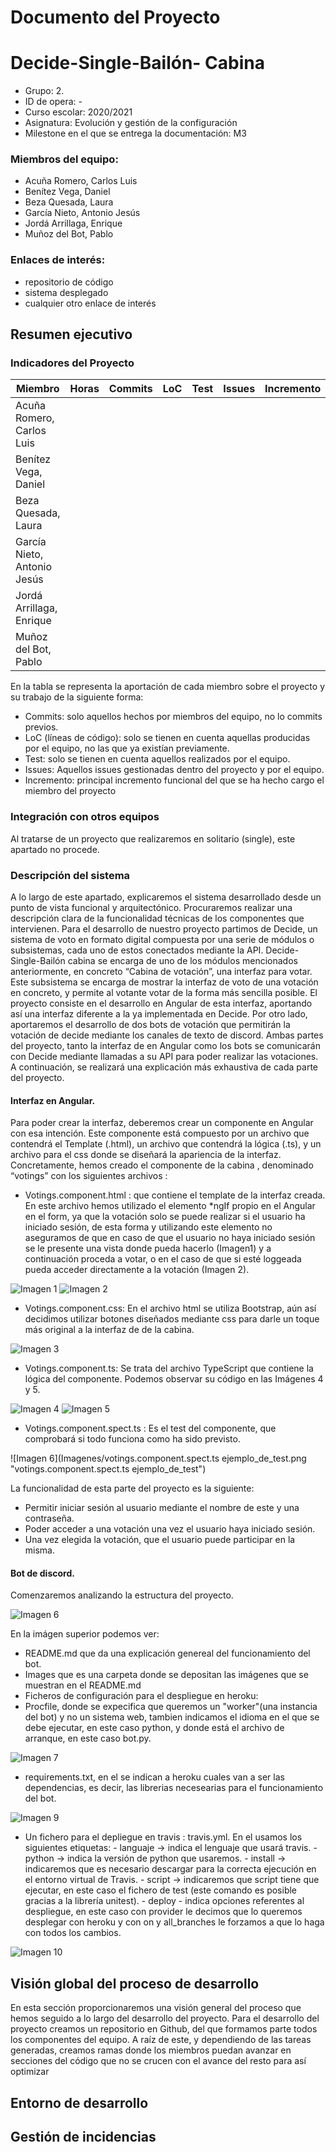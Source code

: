 # Documento del Proyecto

# Decide-Single-Bailón- Cabina





- Grupo: 2.
- ID de opera: - 
-	Curso escolar: 2020/2021
-	Asignatura: Evolución y gestión de la configuración
-	Milestone en el que se entrega la documentación: M3


### Miembros del equipo:


-	Acuña Romero, Carlos Luis
-	Benítez Vega, Daniel
-	Beza Quesada, Laura
-	García Nieto, Antonio Jesús
-	Jordá Arrillaga, Enrique
-	Muñoz del Bot, Pablo 

### Enlaces de interés:


-	repositorio de código
-	sistema desplegado
-	cualquier otro enlace de interés


## Resumen ejecutivo

### Indicadores del Proyecto

| Miembro	| Horas	| Commits |	LoC |	Test | Issues |	Incremento |
| --	| --	| -- |	-- |	--  | -- |	-- |
| Acuña Romero, Carlos Luis	| 	|  |	 |	 |  |	 |
| Benítez Vega, Daniel	| 	|  |	 |	 |  |	 |
| Beza Quesada, Laura	| 	|  |	 |	 |  |	 |
| García Nieto, Antonio Jesús	| 	|  |	 |	 |  |	 |
| Jordá Arrillaga, Enrique	| 	|  |	 |	 |  |	 |
| Muñoz del Bot, Pablo	| 	|  |	 |	 |  |	 |


 En la tabla se representa la aportación de cada miembro sobre el proyecto y su trabajo de la siguiente forma:
 
 
-	Commits: solo aquellos hechos por miembros del equipo, no lo commits previos.
-	LoC (líneas de código): solo se tienen en cuenta aquellas producidas por el equipo, no las que ya existían previamente.
-	Test: solo se tienen en cuenta aquellos realizados por el equipo.
-	Issues: Aquellos issues gestionadas dentro del proyecto y por el equipo.
-	Incremento: principal incremento funcional del que se ha hecho cargo el miembro del proyecto


### Integración con otros equipos

Al tratarse de un proyecto que realizaremos en solitario (single), este apartado no procede.

### Descripción del sistema 

A lo largo de este apartado, explicaremos el sistema desarrollado desde un punto de vista funcional y arquitectónico. Procuraremos realizar una descripción clara de la funcionalidad técnicas de los componentes que intervienen. 
Para el desarrollo de nuestro proyecto partimos de Decide, un sistema de voto en formato digital compuesta por una serie de módulos o subsistemas, cada uno de estos conectados mediante la API.
Decide-Single-Bailón cabina se encarga de uno de los módulos mencionados anteriormente, en concreto “Cabina de votación”, una interfaz para votar. Este subsistema se encarga de mostrar la interfaz de voto de una votación en concreto, y permite al votante votar de la forma más sencilla posible.
El proyecto consiste en el desarrollo en Angular de esta interfaz, aportando así una interfaz diferente a la ya implementada en Decide. Por otro lado, aportaremos el desarrollo de dos bots de votación que permitirán la votación de decide mediante los canales de texto de discord.
Ambas partes del proyecto, tanto la interfaz de en Angular como los bots se comunicarán con Decide mediante llamadas a su API para poder realizar las votaciones. 
A continuación, se realizará una explicación más exhaustiva de cada parte del proyecto.

#### Interfaz en Angular.

Para poder crear la interfaz, deberemos crear un componente en Angular con esa intención.
Este componente está compuesto por un archivo que contendrá el Template (.html), un archivo que contendrá la lógica (.ts),
y un archivo para el css donde se diseñará la apariencia de la interfaz. 
Concretamente, hemos creado el componente de la cabina , denominado “votings” con los siguientes archivos :

-	Votings.component.html : que contiene el template de la interfaz creada. En este archivo hemos utilizado el elemento *ngIf propio en el Angular en el form, ya que la votación solo se puede realizar si el usuario ha iniciado sesión, de esta forma y utilizando este elemento no aseguramos de que en caso de que el usuario no haya iniciado sesión se le presente una vista donde pueda hacerlo (Imagen1) y a continuación proceda a votar, o en el caso de que si esté loggeada pueda acceder directamente a la votación (Imagen 2). 

![Imagen 1](Imagenes/votings.component.html_sign_in.png "votings.component.html sign in")
![Imagen 2](Imagenes/votings.component.html_vote.png "votings.component.html vote")

-	Votings.component.css: En el archivo html se utiliza Bootstrap, aún así decidimos utilizar botones diseñados mediante css para darle un toque más original a la interfaz de de la cabina.

![Imagen 3](Imagenes/votings.component.css_ejemplo_de_diseño_de_botón.png "votings.component.css ejemplo de diseño de botón")

-	Votings.component.ts: Se trata del archivo TypeScript que contiene la lógica del componente. Podemos observar su código en las Imágenes 4 y 5.

![Imagen 4](Imagenes/votings.component.ts_1.png "votings.component.ts 1")
![Imagen 5](Imagenes/votings.component.ts_2.png "votings.component.ts 2")

-	Votings.component.spect.ts : Es el test del componente, que comprobará si todo funciona como ha sido previsto.

![Imagen 6](Imagenes/votings.component.spect.ts ejemplo_de_test.png "votings.component.spect.ts ejemplo_de_test")

La funcionalidad de esta parte del proyecto es la siguiente:  

-	Permitir iniciar sesión al usuario mediante el nombre de este y una contraseña.
-	Poder acceder a una votación una vez el usuario haya iniciado sesión.
-	Una vez elegida la votación, que el usuario puede participar en la misma.



#### Bot de discord.

Comenzaremos analizando la estructura del proyecto.

![Imagen 6](Imagenes/BotImages/estructuraProyecto.png "Estructura del proyecto")

En la imágen superior podemos ver:
- README.md que da una explicación genereal del funcionamiento del bot.
- Images que es una carpeta donde se depositan las imágenes que se muestran en el README.md
- Ficheros de configuración para el despliegue en heroku:
- Procfile, donde se expecifica que queremos un "worker"(una instancia del bot) y no un sistema web, tambien indicamos el idioma en el que se debe ejecutar, en este caso python, y donde está el archivo de arranque, en este caso bot.py.

 ![Imagen 7](Imagenes/BotImages/procfile.png "Estructura del proyecto")

- requirements.txt, en el se indican a heroku cuales van a ser las dependencias, es decir, las librerias necesearias para el funcionamiento del bot.

![Imagen 9](Imagenes/BotImages/requirements.png "Requirements")
    
- Un fichero para el depliegue en travis : travis.yml. En el usamos los siguientes etiquetas:
            - languaje -> indica el lenguaje que usará travis.
            - python -> indica la versión de python que usaremos.
            - install -> indicaremos que es necesario descargar para la correcta ejecución en el entorno virtual de Travis.
            - script -> indicaremos que script tiene que ejecutar, en este caso el fichero de test (este comando es posible gracias a la librería unitest).
            - deploy - indica opciones referentes al despliegue, en este caso con provider le decimos que lo queremos desplegar con heroku y con on y all_branches le forzamos a que lo haga con todos los cambios.

![Imagen 10](Imagenes/BotImages/travis.png "Travis")



## Visión global del proceso de desarrollo

En esta sección proporcionaremos una visión general del proceso que hemos seguido a lo largo del desarrollo del proyecto.
Para el desarrollo del proyecto creamos un repositorio en Github, del que formamos parte todos los componentes del equipo. A raíz de este, y dependiendo de las tareas generadas, creamos ramas donde los miembros puedan avanzar en secciones del código que no se crucen con el avance del resto para así optimizar

## Entorno de desarrollo
## Gestión de incidencias


